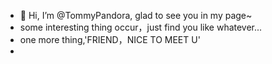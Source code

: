 - 👋 Hi, I’m @TommyPandora, glad to see you in my page~
- some interesting thing occur，just find you like whatever...
- one more thing,'FRIEND，NICE TO MEET U' 
- 

<!---
TommyPandora/TommyPandora is a ✨ special ✨ repository because its `README.md` (this file) appears on your GitHub profile.
You can click the Preview link to take a look at your changes.
--->

